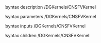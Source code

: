 !syntax description /DGKernels/CNSFVKernel

!syntax parameters /DGKernels/CNSFVKernel

!syntax inputs /DGKernels/CNSFVKernel

!syntax children /DGKernels/CNSFVKernel
